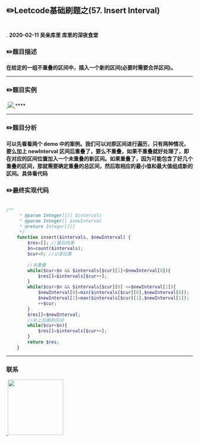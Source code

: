 
## :pencil2:Leetcode基础刷题之(57. Insert Interval)
<br>.
**2020-02-11 吴亲库里 库里的深夜食堂**

### :pencil2:题目描述
**在给定的一组不重叠的区间中，插入一个新的区间(必要时需要合并区间)。**
****

### :pencil2:题目实例
<a href="https://github.com/wuqinqiang/">
​    <img src="https://github.com/wuqinqiang/Lettcode-php/blob/master/images/57.png">
</a> 
****

****
### :pencil2:题目分析
**可以先看看两个 demo 中的案例。我们可以对原区间进行遍历，只有两种情况，要么加上 newInterval 区间后重叠了，要么不重叠，如果不重叠就好处理了，即在对应的区间位置加入一个未重叠的新区间。如果重叠了，因为可能包含了好几个重叠的区间，那就需要确定重叠的总区间，然后取相应的最小值和最大值组成新的区间。具体看代码**

### :pencil2:最终实现代码

```php

/**
     * @param Integer[][] $intervals
     * @param Integer[] $newInterval
     * @return Integer[][]
     */
    function insert($intervals, $newInterval) {
        $res=[]; //最后结果
        $n=count($intervals);
        $cur=0; //记录位置
        
        //未重叠
        while($cur<$n && $intervals[$cur][1]<$newInterval[0]){
            $res[]=$intervals[$cur++];
        }
        while($cur<$n && $intervals[$cur][0] <=$newInterval[1]){
            $newInterval[0]=min($intervals[$cur][0],$newInterval[0]);
            $newInterval[1]=max($intervals[$cur][1],$newInterval[1]);
            ++$cur;
        }
        $res[]=$newInterval;
        //补上后面的区间
        while($cur<$n){
            $res[]=$intervals[$cur++];
        }
        return $res;
    }
```
  
****
### 联系

<a href="https://github.com/wuqinqiang/">
​    <img src="https://github.com/wuqinqiang/Lettcode-php/blob/master/qrcode_for_gh_c194f9d4cdb1_430.jpg" width="150px" height="150px">
</a> 